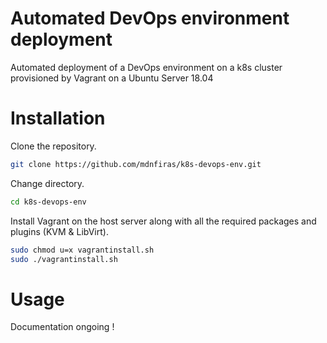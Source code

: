 # Automated DevOps environment deployment

Automated deployment of a DevOps environment on a k8s cluster provisioned by Vagrant on a Ubuntu Server 18.04

# Installation

Clone the repository.

```bash
git clone https://github.com/mdnfiras/k8s-devops-env.git
```

Change directory.

```bash
cd k8s-devops-env
```

Install Vagrant on the host server along with all the required packages and plugins (KVM & LibVirt).


```bash
sudo chmod u=x vagrantinstall.sh
sudo ./vagrantinstall.sh
```

# Usage

Documentation ongoing !
